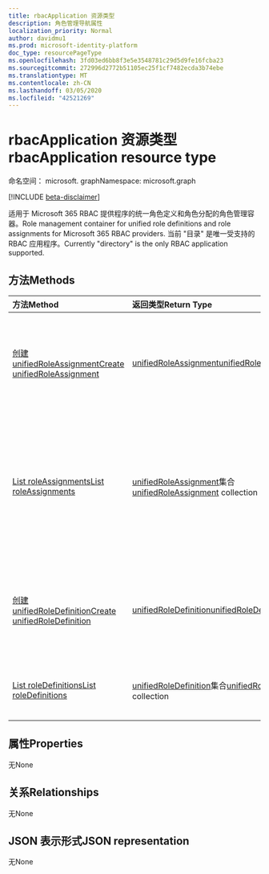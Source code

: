 ```yaml
---
title: rbacApplication 资源类型
description: 角色管理导航属性
localization_priority: Normal
author: davidmu1
ms.prod: microsoft-identity-platform
doc_type: resourcePageType
ms.openlocfilehash: 3fd03ed6bb8f3e5e3548781c29d5d9fe16fcba23
ms.sourcegitcommit: 272996d2772b51105ec25f1cf7482ecda3b74ebe
ms.translationtype: MT
ms.contentlocale: zh-CN
ms.lasthandoff: 03/05/2020
ms.locfileid: "42521269"
---
```

# <a name="rbacapplication-resource-type"></a><span data-ttu-id="a2823-103">rbacApplication 资源类型</span><span class="sxs-lookup"><span data-stu-id="a2823-103">rbacApplication resource type</span></span>

<span data-ttu-id="a2823-104">命名空间： microsoft. graph</span><span class="sxs-lookup"><span data-stu-id="a2823-104">Namespace: microsoft.graph</span></span>

[!INCLUDE [beta-disclaimer](../../includes/beta-disclaimer.md)]

<span data-ttu-id="a2823-105">适用于 Microsoft 365 RBAC 提供程序的统一角色定义和角色分配的角色管理容器。</span><span class="sxs-lookup"><span data-stu-id="a2823-105">Role management container for unified role definitions and role assignments for Microsoft 365 RBAC providers.</span></span> <span data-ttu-id="a2823-106">当前 "目录" 是唯一受支持的 RBAC 应用程序。</span><span class="sxs-lookup"><span data-stu-id="a2823-106">Currently "directory" is the only RBAC application supported.</span></span>

## <a name="methods"></a><span data-ttu-id="a2823-107">方法</span><span class="sxs-lookup"><span data-stu-id="a2823-107">Methods</span></span>

| <span data-ttu-id="a2823-108">方法</span><span class="sxs-lookup"><span data-stu-id="a2823-108">Method</span></span>       | <span data-ttu-id="a2823-109">返回类型</span><span class="sxs-lookup"><span data-stu-id="a2823-109">Return Type</span></span> | <span data-ttu-id="a2823-110">说明</span><span class="sxs-lookup"><span data-stu-id="a2823-110">Description</span></span> |
|:-------------|:------------|:------------|
| [<span data-ttu-id="a2823-111">创建 unifiedRoleAssignment</span><span class="sxs-lookup"><span data-stu-id="a2823-111">Create unifiedRoleAssignment</span></span>](../api/rbacapplication-post-roleassignments.md) | [<span data-ttu-id="a2823-112">unifiedRoleAssignment</span><span class="sxs-lookup"><span data-stu-id="a2823-112">unifiedRoleAssignment</span></span>](unifiedroleassignment.md) | <span data-ttu-id="a2823-113">通过发布到 roleAssignments 集合创建新的 unifiedRoleAssignment。</span><span class="sxs-lookup"><span data-stu-id="a2823-113">Create a new unifiedRoleAssignment by posting to the roleAssignments collection.</span></span> |
| [<span data-ttu-id="a2823-114">List roleAssignments</span><span class="sxs-lookup"><span data-stu-id="a2823-114">List roleAssignments</span></span>](../api/rbacapplication-list-roleassignments.md) | <span data-ttu-id="a2823-115">[unifiedRoleAssignment](unifiedroleassignment.md)集合</span><span class="sxs-lookup"><span data-stu-id="a2823-115">[unifiedRoleAssignment](unifiedroleassignment.md) collection</span></span> | <span data-ttu-id="a2823-116">获取 unifiedRoleAssignment 对象集合。</span><span class="sxs-lookup"><span data-stu-id="a2823-116">Get a unifiedRoleAssignment object collection.</span></span> <span data-ttu-id="a2823-117">通过在 unifiedRoleDefitionId 或 principalId 上进行筛选，只能查询特定的实例。</span><span class="sxs-lookup"><span data-stu-id="a2823-117">Only specific instances can be queried, by filtering on unifiedRoleDefitionId or principalId.</span></span> |
| [<span data-ttu-id="a2823-118">创建 unifiedRoleDefinition</span><span class="sxs-lookup"><span data-stu-id="a2823-118">Create unifiedRoleDefinition</span></span>](../api/rbacapplication-post-roledefinitions.md) | [<span data-ttu-id="a2823-119">unifiedRoleDefinition</span><span class="sxs-lookup"><span data-stu-id="a2823-119">unifiedRoleDefinition</span></span>](unifiedroledefinition.md) | <span data-ttu-id="a2823-120">通过发布到 roleDefinitions 集合创建新的 unifiedRoleDefinition。</span><span class="sxs-lookup"><span data-stu-id="a2823-120">Create a new unifiedRoleDefinition by posting to the roleDefinitions collection.</span></span> |
| [<span data-ttu-id="a2823-121">List roleDefinitions</span><span class="sxs-lookup"><span data-stu-id="a2823-121">List roleDefinitions</span></span>](../api/rbacapplication-list-roledefinitions.md) | <span data-ttu-id="a2823-122">[unifiedRoleDefinition](unifiedroledefinition.md)集合</span><span class="sxs-lookup"><span data-stu-id="a2823-122">[unifiedRoleDefinition](unifiedroledefinition.md) collection</span></span> | <span data-ttu-id="a2823-123">获取 unifiedRoleDefinition 对象集合。</span><span class="sxs-lookup"><span data-stu-id="a2823-123">Get a unifiedRoleDefinition object collection.</span></span> |

## <a name="properties"></a><span data-ttu-id="a2823-124">属性</span><span class="sxs-lookup"><span data-stu-id="a2823-124">Properties</span></span>

<span data-ttu-id="a2823-125">无</span><span class="sxs-lookup"><span data-stu-id="a2823-125">None</span></span>

## <a name="relationships"></a><span data-ttu-id="a2823-126">关系</span><span class="sxs-lookup"><span data-stu-id="a2823-126">Relationships</span></span>

<span data-ttu-id="a2823-127">无</span><span class="sxs-lookup"><span data-stu-id="a2823-127">None</span></span>

## <a name="json-representation"></a><span data-ttu-id="a2823-128">JSON 表示形式</span><span class="sxs-lookup"><span data-stu-id="a2823-128">JSON representation</span></span>

<span data-ttu-id="a2823-129">无</span><span class="sxs-lookup"><span data-stu-id="a2823-129">None</span></span>

<!-- uuid: 16cd6b66-4b1a-43a1-adaf-3a886856ed98
2019-02-04 14:57:30 UTC -->
<!-- {
  "type": "#page.annotation",
  "description": "rbacApplication resource",
  "keywords": "",
  "section": "documentation",
  "tocPath": ""
}-->
